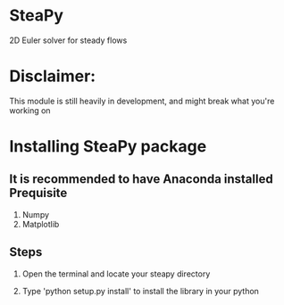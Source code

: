# SteaPy
2D Euler solver for steady flows

# Disclaimer: 
This module is still heavily in development, and might break what you're working on

# Installing SteaPy package
It is recommended to have Anaconda installed
Prequisite
----------

1. Numpy
2. Matplotlib

Steps
-----

1. Open the terminal and locate your steapy directory

2. Type 'python setup.py install' to install the library in your python
